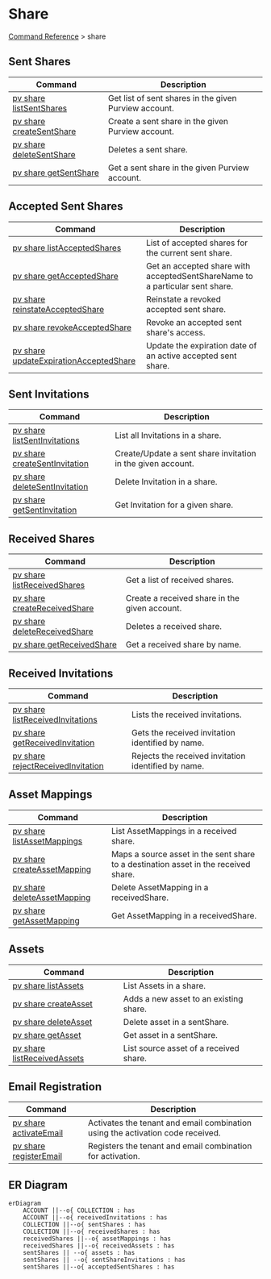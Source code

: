 # Share
[Command Reference](../../../README.md#command-reference) > share

## Sent Shares
| Command | Description |
| --- | --- |
| [pv share listSentShares](./listSentShares.md) | Get list of sent shares in the given Purview account. |
| [pv share createSentShare](./createSentShare.md) | Create a sent share in the given Purview account. |
| [pv share deleteSentShare](./deleteSentShare.md) | Deletes a sent share. |
| [pv share getSentShare](./getSentShare.md) | Get a sent share in the given Purview account. |

## Accepted Sent Shares
| Command | Description |
| --- | --- |
| [pv share listAcceptedShares](./listAcceptedShares.md) | List of accepted shares for the current sent share. |
| [pv share getAcceptedShare](./getAcceptedShare.md) | Get an accepted share with acceptedSentShareName to a particular sent share. |
| [pv share reinstateAcceptedShare](./reinstateAcceptedShare.md) | Reinstate a revoked accepted sent share. |
| [pv share revokeAcceptedShare](./revokeAcceptedShare.md) | Revoke an accepted sent share's access. |
| [pv share updateExpirationAcceptedShare](./updateExpirationAcceptedShare.md) | Update the expiration date of an active accepted sent share. |

## Sent Invitations
| Command | Description |
| --- | --- |
| [pv share listSentInvitations](./listSentInvitations.md) | List all Invitations in a share. |
| [pv share createSentInvitation](./createSentInvitation.md) | Create/Update a sent share invitation in the given account. |
| [pv share deleteSentInvitation](./deleteSentInvitation.md) | Delete Invitation in a share. |
| [pv share getSentInvitation](./getSentInvitation.md) | Get Invitation for a given share. |

## Received Shares
| Command | Description |
| --- | --- |
| [pv share listReceivedShares](./listReceivedShares.md) | Get a list of received shares. |
| [pv share createReceivedShare](./createReceivedShare.md) | Create a received share in the given account. |
| [pv share deleteReceivedShare](./deleteReceivedShare.md) | Deletes a received share. |
| [pv share getReceivedShare](./getReceivedShare.md) | Get a received share by name. |

## Received Invitations
| Command | Description |
| --- | --- |
| [pv share listReceivedInvitations](./listReceivedInvitations.md) | Lists the received invitations. |
| [pv share getReceivedInvitation](./getReceivedInvitation.md) | Gets the received invitation identified by name. |
| [pv share rejectReceivedInvitation](./rejectReceivedInvitation.md) | Rejects the received invitation identified by name. |

## Asset Mappings
| Command | Description |
| --- | --- |
| [pv share listAssetMappings](./listAssetMappings.md) | List AssetMappings in a received share. |
| [pv share createAssetMapping](./createAssetMapping.md) | Maps a source asset in the sent share to a destination asset in the received share. |
| [pv share deleteAssetMapping](./deleteAssetMapping.md) | Delete AssetMapping in a receivedShare. |
| [pv share getAssetMapping](./getAssetMapping.md) | Get AssetMapping in a receivedShare. |

## Assets
| Command | Description |
| --- | --- |
| [pv share listAssets](./listAssets.md) | List Assets in a share. |
| [pv share createAsset](./createAsset.md) | Adds a new asset to an existing share. |
| [pv share deleteAsset](./deleteAsset.md) | Delete asset in a sentShare. |
| [pv share getAsset](./getAsset.md) | Get asset in a sentShare. |
| [pv share listReceivedAssets](./listReceivedAssets.md) | List source asset of a received share. |

## Email Registration
| Command | Description |
| --- | --- |
| [pv share activateEmail](./activateEmail.md) | Activates the tenant and email combination using the activation code received. |
| [pv share registerEmail](./registerEmail.md) | Registers the tenant and email combination for activation. |

## ER Diagram

```mermaid
erDiagram
    ACCOUNT ||--o{ COLLECTION : has
    ACCOUNT ||--o{ receivedInvitations : has
    COLLECTION ||--o{ sentShares : has
    COLLECTION ||--o{ receivedShares : has
    receivedShares ||--o{ assetMappings : has
    receivedShares ||--o{ receivedAssets : has
    sentShares || --o{ assets : has
    sentShares || --o{ sentShareInvitations : has
    sentShares ||--o{ acceptedSentShares : has
```